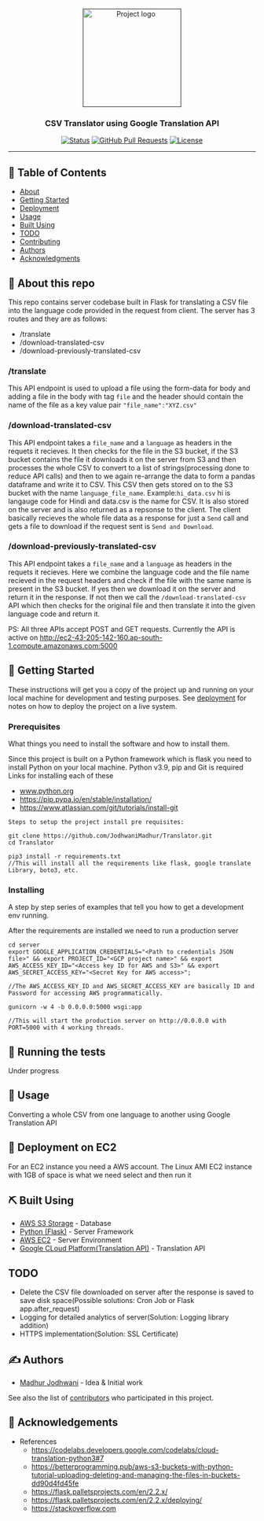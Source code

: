 <p align="center">
  <a href="" rel="noopener">
 <img width=200px height=200px src="https://miro.medium.com/max/512/0*vRWyllNNRZ7TCWTO.png" alt="Project logo"></a>
</p>

<h3 align="center">CSV Translator using Google Translation API</h3>

<div align="center">

[![Status](https://img.shields.io/badge/status-active-success.svg)]()
[![GitHub Pull Requests](https://img.shields.io/github/issues-pr/kylelobo/The-Documentation-Compendium.svg)](https://github.com/kylelobo/The-Documentation-Compendium/pulls)
[![License](https://img.shields.io/badge/license-MIT-blue.svg)](/LICENSE)

</div>

---

## 📝 Table of Contents

- [About](#about)
- [Getting Started](#getting_started)
- [Deployment](#deployment)
- [Usage](#usage)
- [Built Using](#built_using)
- [TODO](#todo)
- [Contributing](../CONTRIBUTING.md)
- [Authors](#authors)
- [Acknowledgments](#acknowledgement)

## 🧐 About this repo<a name = "about"></a>

This repo contains server codebase built in Flask for translating a CSV file into the language code provided in the request from client.
The server has 3 routes and they are as follows:
- /translate
- /download-translated-csv
- /download-previously-translated-csv

### /translate
This API endpoint is used to upload a file using the form-data for body and adding a file in the body with tag ```file``` and the header should contain the name of the file as a key value pair ```"file_name":"XYZ.csv"```

### /download-translated-csv
This API endpoint takes a ```file_name``` and a ```language``` as headers in the requets it recieves. It then checks for the file in the S3 bucket, if the S3 bucket contains the file it downloads it on the server from S3 and then processes the whole CSV to convert to a list of strings(processing done to reduce API calls) and then to we again re-arrange the data to form a pandas dataframe and write it to CSV. This CSV then gets stored on to the S3 bucket with the name ```language_file_name```. 
Example:```hi_data.csv``` hi is langauge code for Hindi and data.csv is the name for CSV.
It is also stored on the server and is also returned as a repsonse to the client. The client basically recieves the whole file data as a response for just a ```Send``` call and gets a file to download if the request sent is ```Send and Download```.

### /download-previously-translated-csv
This API endpoint takes a ```file_name``` and a ```language``` as headers in the requets it recieves. Here we combine the language code and the file name recieved in the request headers and check if the file with the same name is present in the S3 bucket. If yes then we download it on the server and return it in the response. If not then we call the ```/download-translated-csv``` API which then checks for the original file and then translate it into the given language code and return it.

PS: All three APIs accept POST and GET requests. 
Currently the API is active on http://ec2-43-205-142-160.ap-south-1.compute.amazonaws.com:5000

## 🏁 Getting Started <a name = "getting_started"></a>

These instructions will get you a copy of the project up and running on your local machine for development and testing purposes. See [deployment](#deployment) for notes on how to deploy the project on a live system.

### Prerequisites

What things you need to install the software and how to install them.

Since this project is built on a Python framework which is flask you need to install Python on your local machine.
Python v3.9, pip and Git is required
Links for installing each of these
- www.python.org
- https://pip.pypa.io/en/stable/installation/
- https://www.atlassian.com/git/tutorials/install-git
```
Steps to setup the project install pre requisites:

git clone https://github.com/JodhwaniMadhur/Translator.git
cd Translator

pip3 install -r requirements.txt 
//This will install all the requirements like flask, google translate Library, boto3, etc.

```

### Installing

A step by step series of examples that tell you how to get a development env running.

After the requirements are installed we need to run a production server 
```
cd server
export GOOGLE_APPLICATION_CREDENTIALS="<Path to credentials JSON file>" && export PROJECT_ID="<GCP project name>" && export AWS_ACCESS_KEY_ID="<Access key ID for AWS and S3>" && export AWS_SECRET_ACCESS_KEY="<Secret Key for AWS access>";

//The AWS_ACCESS_KEY_ID and AWS_SECRET_ACCESS_KEY are basically ID and Password for accessing AWS programmatically.

gunicorn -w 4 -b 0.0.0.0:5000 wsgi:app

//This will start the production server on http://0.0.0.0 with PORT=5000 with 4 working threads.
```


## 🔧 Running the tests <a name = "tests"></a>

Under progress

## 🎈 Usage <a name="usage"></a>

Converting a whole CSV from one language to another using Google Translation API 

## 🚀 Deployment on EC2 <a name = "deployment"></a>

For an EC2 instance you need a AWS account. The Linux AMI EC2 instance with 1GB of space is what we need select and then run it 

## ⛏️ Built Using <a name = "built_using"></a>

- [AWS S3 Storage](https://aws.amazon.com/s3/) - Database
- [Python (Flask)](https://flask.palletsprojects.com/en/2.2.x/) - Server Framework
- [AWS EC2](https://aws.amazon.com/ec2/) - Server Environment
- [Google CLoud Platform(Translation API)](https://www.googleadservices.com/pagead/aclk?sa=L&ai=DChcSEwiiqtOXv775AhVODysKHSB-ANkYABABGgJzZg&ohost=www.google.com&cid=CAESbOD22wviP2AMThTtKv8peLO9hp-N0u-u5G9TqkWAnMmaWnPUTgDehB55WjqNAGP7QW_JLTYiQYMnILFiym2aThoqHVHk5SxGXhkWx4Jons7Ox79KO-mZp5cXEVpRF3XrDfytbHcMAnVXJx7AuA&sig=AOD64_05OG0bPYxCOgzH1_At9-DmaoczGw&q&adurl&ved=2ahUKEwjWysuXv775AhVm5nMBHWUuADcQ0Qx6BAgDEAE) - Translation API

## TODO <a name ="todo"></a>
- Delete the CSV file downloaded on server after the response is saved to save disk space(Possible solutions: Cron Job or Flask app.after_request)
- Logging for detailed analytics of server(Solution: Logging library addition)
- HTTPS implementation(Solution: SSL Certificate)

## ✍️ Authors <a name = "authors"></a>

- [Madhur Jodhwani](https://github.com/JodhwaniMadhur) - Idea & Initial work

See also the list of [contributors](https://github.com/kylelobo/The-Documentation-Compendium/contributors) who participated in this project.

## 🎉 Acknowledgements <a name = "acknowledgement"></a>
- References
  - https://codelabs.developers.google.com/codelabs/cloud-translation-python3#7
  - https://betterprogramming.pub/aws-s3-buckets-with-python-tutorial-uploading-deleting-and-managing-the-files-in-buckets-dd90d4fd45fe
  - https://flask.palletsprojects.com/en/2.2.x/
  - https://flask.palletsprojects.com/en/2.2.x/deploying/
  - https://stackoverflow.com
